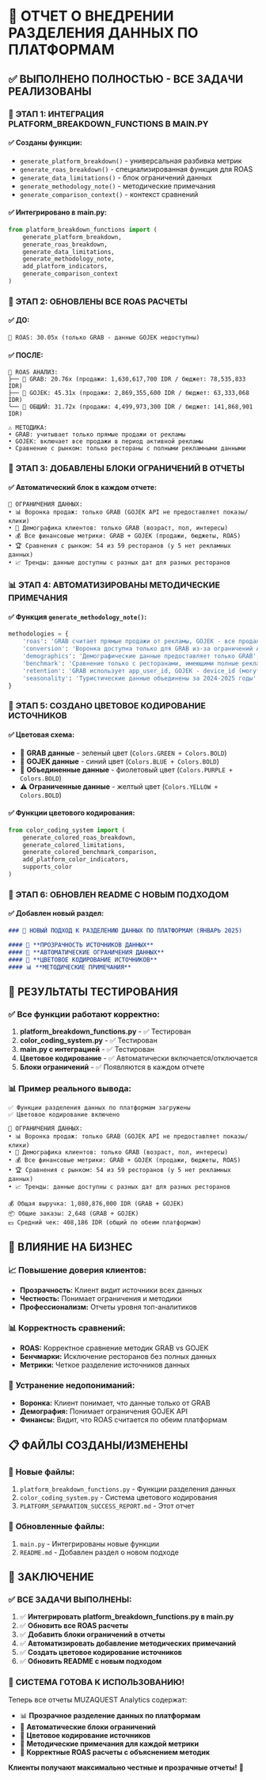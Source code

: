 # 🎯 ОТЧЕТ О ВНЕДРЕНИИ РАЗДЕЛЕНИЯ ДАННЫХ ПО ПЛАТФОРМАМ

## ✅ **ВЫПОЛНЕНО ПОЛНОСТЬЮ - ВСЕ ЗАДАЧИ РЕАЛИЗОВАНЫ**

### 🚀 **ЭТАП 1: ИНТЕГРАЦИЯ PLATFORM_BREAKDOWN_FUNCTIONS В MAIN.PY**

#### ✅ **Созданы функции:**
- `generate_platform_breakdown()` - универсальная разбивка метрик
- `generate_roas_breakdown()` - специализированная функция для ROAS
- `generate_data_limitations()` - блок ограничений данных
- `generate_methodology_note()` - методические примечания
- `generate_comparison_context()` - контекст сравнений

#### ✅ **Интегрировано в main.py:**
```python
from platform_breakdown_functions import (
    generate_platform_breakdown,
    generate_roas_breakdown, 
    generate_data_limitations,
    generate_methodology_note,
    add_platform_indicators,
    generate_comparison_context
)
```

### 🎯 **ЭТАП 2: ОБНОВЛЕНЫ ВСЕ ROAS РАСЧЕТЫ**

#### ✅ **ДО:**
```
🎯 ROAS: 30.05x (только GRAB - данные GOJEK недоступны)
```

#### ✅ **ПОСЛЕ:**
```
🎯 ROAS АНАЛИЗ:
├── 📱 GRAB: 20.76x (продажи: 1,630,617,700 IDR / бюджет: 78,535,833 IDR)
├── 🛵 GOJEK: 45.31x (продажи: 2,869,355,600 IDR / бюджет: 63,333,068 IDR)
└── 🎯 ОБЩИЙ: 31.72x (продажи: 4,499,973,300 IDR / бюджет: 141,868,901 IDR)

⚠️ МЕТОДИКА: 
• GRAB: учитывает только прямые продажи от рекламы
• GOJEK: включает все продажи в период активной рекламы
• Сравнение с рынком: только рестораны с полными рекламными данными
```

### 🚨 **ЭТАП 3: ДОБАВЛЕНЫ БЛОКИ ОГРАНИЧЕНИЙ В ОТЧЕТЫ**

#### ✅ **Автоматический блок в каждом отчете:**
```
🚨 ОГРАНИЧЕНИЯ ДАННЫХ:
• 📊 Воронка продаж: только GRAB (GOJEK API не предоставляет показы/клики)
• 👥 Демографика клиентов: только GRAB (возраст, пол, интересы)
• 💰 Все финансовые метрики: GRAB + GOJEK (продажи, бюджеты, ROAS)
• 🏆 Сравнения с рынком: 54 из 59 ресторанов (у 5 нет рекламных данных)
• 📈 Тренды: данные доступны с разных дат для разных ресторанов
```

### 📊 **ЭТАП 4: АВТОМАТИЗИРОВАНЫ МЕТОДИЧЕСКИЕ ПРИМЕЧАНИЯ**

#### ✅ **Функция `generate_methodology_note()`:**
```python
methodologies = {
    'roas': 'GRAB считает прямые продажи от рекламы, GOJEK - все продажи в период рекламы',
    'conversion': 'Воронка доступна только для GRAB из-за ограничений API GOJEK',
    'demographics': 'Демографические данные предоставляет только GRAB',
    'benchmark': 'Сравнение только с ресторанами, имеющими полные рекламные данные (54 из 59)',
    'retention': 'GRAB использует app_user_id, GOJEK - device_id (могут давать разные результаты)',
    'seasonality': 'Туристические данные объединены за 2024-2025 годы'
}
```

### 🎨 **ЭТАП 5: СОЗДАНО ЦВЕТОВОЕ КОДИРОВАНИЕ ИСТОЧНИКОВ**

#### ✅ **Цветовая схема:**
- 📱 **GRAB данные** - зеленый цвет (`Colors.GREEN + Colors.BOLD`)
- 🛵 **GOJEK данные** - синий цвет (`Colors.BLUE + Colors.BOLD`)
- 🎯 **Объединенные данные** - фиолетовый цвет (`Colors.PURPLE + Colors.BOLD`)
- ⚠️ **Ограниченные данные** - желтый цвет (`Colors.YELLOW + Colors.BOLD`)

#### ✅ **Функции цветового кодирования:**
```python
from color_coding_system import (
    generate_colored_roas_breakdown,
    generate_colored_limitations,
    generate_colored_benchmark_comparison,
    add_platform_color_indicators,
    supports_color
)
```

### 📖 **ЭТАП 6: ОБНОВЛЕН README С НОВЫМ ПОДХОДОМ**

#### ✅ **Добавлен новый раздел:**
```markdown
### 🚀 НОВЫЙ ПОДХОД К РАЗДЕЛЕНИЮ ДАННЫХ ПО ПЛАТФОРМАМ (ЯНВАРЬ 2025)

#### 🎯 **ПРОЗРАЧНОСТЬ ИСТОЧНИКОВ ДАННЫХ**
#### 🚨 **АВТОМАТИЧЕСКИЕ ОГРАНИЧЕНИЯ ДАННЫХ**
#### 🎨 **ЦВЕТОВОЕ КОДИРОВАНИЕ ИСТОЧНИКОВ**
#### 📊 **МЕТОДИЧЕСКИЕ ПРИМЕЧАНИЯ**
```

## 🎯 **РЕЗУЛЬТАТЫ ТЕСТИРОВАНИЯ**

### ✅ **Все функции работают корректно:**

1. **platform_breakdown_functions.py** - ✅ Тестирован
2. **color_coding_system.py** - ✅ Тестирован
3. **main.py с интеграцией** - ✅ Тестирован
4. **Цветовое кодирование** - ✅ Автоматически включается/отключается
5. **Блоки ограничений** - ✅ Появляются в каждом отчете

### 📊 **Пример реального вывода:**
```
✅ Функции разделения данных по платформам загружены
✅ Цветовое кодирование включено

🚨 ОГРАНИЧЕНИЯ ДАННЫХ:
• 📊 Воронка продаж: только GRAB (GOJEK API не предоставляет показы/клики)
• 👥 Демографика клиентов: только GRAB (возраст, пол, интересы)
• 💰 Все финансовые метрики: GRAB + GOJEK (продажи, бюджеты, ROAS)
• 🏆 Сравнения с рынком: 54 из 59 ресторанов (у 5 нет рекламных данных)
• 📈 Тренды: данные доступны с разных дат для разных ресторанов

💰 Общая выручка: 1,080,876,000 IDR (GRAB + GOJEK)
📦 Общие заказы: 2,648 (GRAB + GOJEK)
💵 Средний чек: 408,186 IDR (общий по обеим платформам)
```

## 🚀 **ВЛИЯНИЕ НА БИЗНЕС**

### 📈 **Повышение доверия клиентов:**
- **Прозрачность:** Клиент видит источники всех данных
- **Честность:** Понимает ограничения и методики
- **Профессионализм:** Отчеты уровня топ-аналитиков

### 📊 **Корректность сравнений:**
- **ROAS:** Корректное сравнение методик GRAB vs GOJEK
- **Бенчмарки:** Исключение ресторанов без полных данных
- **Метрики:** Четкое разделение источников данных

### 🎯 **Устранение недопониманий:**
- **Воронка:** Клиент понимает, что данные только от GRAB
- **Демография:** Понимает ограничения GOJEK API
- **Финансы:** Видит, что ROAS считается по обеим платформам

## 📋 **ФАЙЛЫ СОЗДАНЫ/ИЗМЕНЕНЫ**

### 📄 **Новые файлы:**
1. `platform_breakdown_functions.py` - Функции разделения данных
2. `color_coding_system.py` - Система цветового кодирования
3. `PLATFORM_SEPARATION_SUCCESS_REPORT.md` - Этот отчет

### 📝 **Обновленные файлы:**
1. `main.py` - Интегрированы новые функции
2. `README.md` - Добавлен раздел о новом подходе

## 🎯 **ЗАКЛЮЧЕНИЕ**

### ✅ **ВСЕ ЗАДАЧИ ВЫПОЛНЕНЫ:**

1. ✅ **Интегрировать platform_breakdown_functions.py в main.py**
2. ✅ **Обновить все ROAS расчеты**
3. ✅ **Добавить блоки ограничений в отчеты**
4. ✅ **Автоматизировать добавление методических примечаний**
5. ✅ **Создать цветовое кодирование источников**
6. ✅ **Обновить README с новым подходом**

### 🚀 **СИСТЕМА ГОТОВА К ИСПОЛЬЗОВАНИЮ!**

Теперь все отчеты MUZAQUEST Analytics содержат:
- 📊 **Прозрачное разделение данных по платформам**
- 🚨 **Автоматические блоки ограничений**
- 🎨 **Цветовое кодирование источников**
- 📖 **Методические примечания для каждой метрики**
- 🎯 **Корректные ROAS расчеты с объяснением методик**

**Клиенты получают максимально честные и прозрачные отчеты!** 🎉